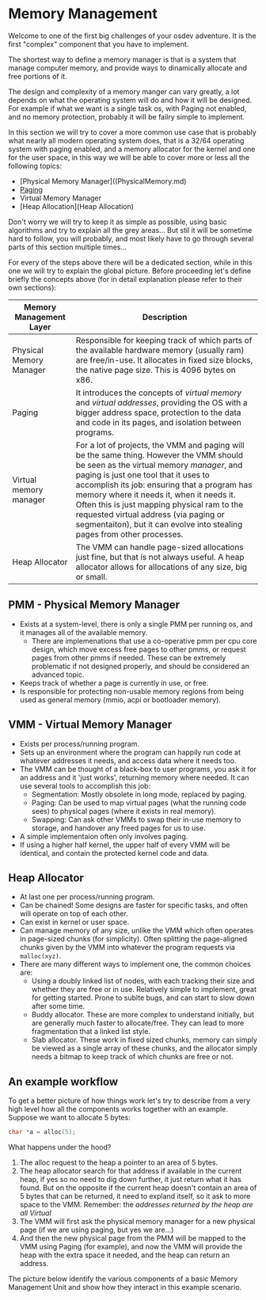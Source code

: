 # Memory Management

Welcome to one of the first big challenges of your osdev adventure. It is the first "complex" component that you have to implement. 

The shortest way to define a memory manager is that is a system that manage computer memory, and provide ways to dinamically allocate and free portions of it. 

The design and complexity of a memory manger can vary greatly, a lot depends on what the operating system will do and how it will be designed. For example if what we want is a single task os, with Paging not enabled, and no memory protection, probably it will be failry simple to implement. 

In this section we will try to cover a more common use case that is probably what nearly all modern operating system does, that is a 32/64 operating system with paging enabled, and a memory allocator for the kernel and one for the user space, in this way we will be able to cover more or less all the following topics: 

* [Physical Memory Manager]((PhysicalMemory.md)
* [Paging](Paging.md)
* Virtual Memory Manager
* [Heap Allocation](Heap Allocation)

Don't worry we will try to keep it as simple as possible, using basic algorithms and try to explain all the grey areas... But stil it will be sometime hard to follow, you will probably, and most likely have to go through several parts of this section multiple times...

For every of the steps above there will be a dedicated section, while in this one we will try to explain the global picture. Before proceeding let's define briefly the concepts above (for in detail explanation please refer to their own sections): 

| Memory Management Layer | Description |
|-|-------------|
| Physical Memory Manager | Responsible for keeping track of which parts of the available hardware memory (usually ram) are free/in-use. It allocates in fixed size blocks, the native page size. This is 4096 bytes on x86.|
| Paging | It introduces the concepts of *virtual memory* and *virtual addresses*, providing the OS with a bigger address space, protection to the data and code in its pages, and isolation between programs. | 
| Virtual memory manager | For a lot of projects, the VMM and paging will be the same thing. However the VMM should be seen as the virtual memory *manager*, and paging is just one tool that it uses to accomplish its job: ensuring that a program has memory where it needs it, when it needs it. Often this is just mapping physical ram to the requested virtual address (via paging or segmentaiton), but it can evolve into stealing pages from other processes. |
| Heap Allocator | The VMM can handle page-sized allocations just fine, but that is not always useful. A heap allocator allows for allocations of any size, big or small. | 

## PMM - Physical Memory Manager

- Exists at a system-level, there is only a single PMM per running os, and it manages all of the available memory. 
  - There are implemenations that use a co-operative pmm per cpu core design, which move excess free pages to other pmms, or request pages from other pmms if needed. These can be extremely problematic if not designed properly, and should be considered an advanced topic.
- Keeps track of whether a page is currently in use, or free.
- Is responsible for protecting non-usable memory regions from being used as general memory (mmio, acpi or bootloader memory).

## VMM - Virtual Memory Manager
- Exists per process/running program.
- Sets up an environment where the program can happily run code at whatever addresses it needs, and access data where it needs too.
- The VMM can be thought of a black-box to user programs, you ask it for an address and it 'just works', returning memory where needed. It can use several tools to accomplish this job:
   - Segmentation: Mostly obsolete in long mode, replaced by paging.
   - Paging: Can be used to map virtual pages (what the running code sees) to physical pages (where it exists in real memory).
   - Swapping: Can ask other VMMs to swap their in-use memory to storage, and handover any freed pages for us to use.
- A simple implementaion often only involves paging.
- If using a higher half kernel, the upper half of every VMM will be identical, and contain the protected kernel code and data.

## Heap Allocator
- At last one per process/running program. 
- Can be chained! Some designs are faster for specific tasks, and often will operate on top of each other.
- Can exist in kernel or user space.
- Can manage memory of any size, unlike the VMM which often operates in page-sized chunks (for simplicity). Often splitting the page-aligned chunks given by the VMM into whatever the program requests via `malloc(xyz)`.
- There are many different ways to implement one, the common choices are:
  - Using a doubly linked list of nodes, with each tracking their size and whether they are free or in use. Relatively simple to implement, great for getting started. Prone to sublte bugs, and can start to slow down after some time.
  - Buddy allocator. These are more complex to understand initially, but are generally much faster to allocate/free. They can lead to more fragmentation that a linked list style. 
  - Slab allocator. These work in fixed sized chunks, memory can simply be viewed as a single array of these chunks, and the allocator simply needs a bitmap to keep track of which chunks are free or not.

## An example workflow

To get a better picture of how things work let's try to describe from a very high level how all the components works together with an example. Suppose we want to allocate 5 bytes: 

```C
char *a = alloc(5);
```

What happens under the hood? 

1. The alloc request to the heap a pointer to an area of 5 bytes.
2. The heap allocator search for that address if available in the current heap, if yes so no need to dig down further, it just return what it has found. But on the opposite if the current heap doesn't contain an area of 5 bytes that can be returned, it need to expland itself, so it ask to more space to the VMM. Remember: the *addresses returned by the heap are all Virtual*
3. The VMM will first ask the physical memory manager for a new physical page (if we are using paging, but yes we are...) 
4. And then the new physical page from the PMM will be mapped to the VMM using Paging (for example), and now the VMM will provide the heap with the extra space it needed, and the heap can return an address.

The picture below identify the various components of a basic Memory Management Unit and show how they interact in this example scenario.

